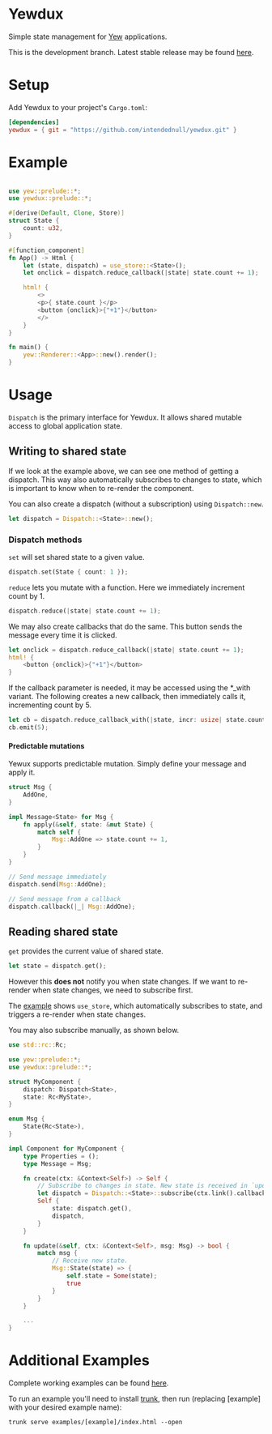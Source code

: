 # Yewdux

Simple state management for [Yew](https://yew.rs/docs/en/) applications.

This is the development branch. Latest stable release may be found
[here](https://github.com/intendednull/yewdux/tree/0.7.0).

# Setup

Add Yewdux to your project's `Cargo.toml`:

```toml
[dependencies]
yewdux = { git = "https://github.com/intendednull/yewdux.git" }
```

# Example

```rust

use yew::prelude::*;
use yewdux::prelude::*;

#[derive(Default, Clone, Store)]
struct State {
    count: u32,
}

#[function_component]
fn App() -> Html {
    let (state, dispatch) = use_store::<State>();
    let onclick = dispatch.reduce_callback(|state| state.count += 1);

    html! {
        <>
        <p>{ state.count }</p>
        <button {onclick}>{"+1"}</button>
        </>
    }
}

fn main() {
    yew::Renderer::<App>::new().render();
}
```

# Usage

`Dispatch` is the primary interface for Yewdux. It allows shared mutable access to global
application state.

## Writing to shared state

If we look at the example above, we can see one method of getting a dispatch. This way also
automatically subscribes to changes to state, which is important to know when to re-render the
component.

You can also create a dispatch (without a subscription) using `Dispatch::new`.

```rust
let dispatch = Dispatch::<State>::new();
```

### Dispatch methods

`set` will set shared state to a given value.

```rust
dispatch.set(State { count: 1 });
```

`reduce` lets you mutate with a function. Here we immediately increment count by 1.

```rust
dispatch.reduce(|state| state.count += 1);
```

We may also create callbacks that do the same. This button sends the message every time it is
clicked.

```rust
let onclick = dispatch.reduce_callback(|state| state.count += 1);
html! {
    <button {onclick}>{"+1"}</button>
}
```

If the callback parameter is needed, it may be accessed using the \*_with variant. The following
creates a new callback, then immediately calls it, incrementing count by 5.

```rust
let cb = dispatch.reduce_callback_with(|state, incr: usize| state.count += incr);
cb.emit(5);
```

#### Predictable mutations

Yewux supports predictable mutation. Simply define your message and apply it.

```rust
struct Msg {
    AddOne,
}

impl Message<State> for Msg {
    fn apply(&self, state: &mut State) {
        match self {
            Msg::AddOne => state.count += 1,
        }
    }
}

// Send message immediately
dispatch.send(Msg::AddOne);

// Send message from a callback
dispatch.callback(|_| Msg::AddOne);
```

## Reading shared state

`get` provides the current value of shared state.

```rust
let state = dispatch.get();
```

However this **does not** notify you when state changes. If we want to re-render when state
changes, we need to subscribe first.

The [example](#example) shows `use_store`, which automatically subscribes to state, and triggers a
re-render when state changes.

You may also subscribe manually, as shown below.

```rust
use std::rc::Rc;

use yew::prelude::*;
use yewdux::prelude::*;

struct MyComponent {
    dispatch: Dispatch<State>,
    state: Rc<MyState>,
}

enum Msg {
    State(Rc<State>),
}

impl Component for MyComponent {
    type Properties = (); 
    type Message = Msg;

    fn create(ctx: &Context<Self>) -> Self {
        // Subscribe to changes in state. New state is received in `update`.
        let dispatch = Dispatch::<State>::subscribe(ctx.link().callback(Msg::State));
        Self {
            state: dispatch.get(),
            dispatch,
        }
    }

    fn update(&self, ctx: &Context<Self>, msg: Msg) -> bool {
        match msg {
            // Receive new state.
            Msg::State(state) => {
                self.state = Some(state);
                true
            }
        }
    }

    ...
}
```

# Additional Examples

Complete working examples can be found
[here](https://github.com/intendednull/yewdux/tree/master/examples).

To run an example you'll need to install [trunk](https://github.com/thedodd/trunk), then run
(replacing [example] with your desired example name):

    trunk serve examples/[example]/index.html --open

